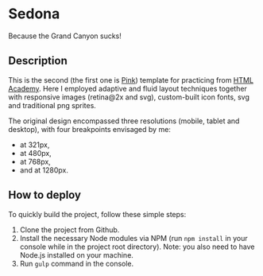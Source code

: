 # Sedona
Because the Grand Canyon sucks!

## Description
This is the second (the first one is [Pink](http://biggus-dickus.github.io/pink)) template for practicing from [HTML Academy](http://htmlacademy.ru). Here I employed adaptive and fluid layout techniques together with responsive images (retina@2x and svg), custom-built icon fonts, svg and traditional png sprites. 

The original design encompassed three resolutions (mobile, tablet and desktop), with four breakpoints envisaged by me: 
* at 321px,
* at 480px,
* at 768px,
* and at 1280px.

## How to deploy
To quickly build the project, follow these simple steps:
1. Clone the project from Github.
2. Install the necessary Node modules via NPM (run `npm install` in your console while in the project root directory). Note: you also need to have Node.js installed on your machine.
3. Run `gulp` command in the console.
